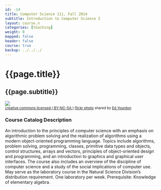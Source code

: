 ```yaml
---
id: -14
title: Computer Science 111, Fall 2014 
subtitle: Introduction to Computer Science I
layout: course_n
categories: [teaching]
weight: 0
mapped: false
header: false
course: true
backup: ../../../
---
```


# {{page.title}}

## {{page.subtitle}}

<a title="Thinkin' about the code" href="http://flickr.com/photos/yourdon/2681686220"><img class="img-responsive-tight" src="http://farm4.static.flickr.com/3161/2681686220_1f39f404f4_z.jpg" /></a><br /><small><a href="http://creativecommons.org/licenses/by-nc-sa/2.0/">creative commons licensed ( BY-NC-SA )</a> <a title="Thinkin' about the code" href="http://flickr.com/photos/yourdon/2681686220">flickr photo</a> shared by <a href="http://flickr.com/people/yourdon">Ed Yourdon</a></small>

### Course Catalog Description

An introduction to the principles of computer science with an emphasis on algorithmic problem solving and the
realization of algorithms using a modern object-oriented programming language. Topics include algorithms, problem
solving, programming, classes, primitive data types and objects, control structures, arrays and vectors, principles of
object-oriented design and programming, and an introduction to graphics and graphical user interfaces. The course also
includes an overview of the discipline of computer science and a study of the social implications of computer use. May
serve as the laboratory course in the Natural Science Division’s distribution requirement. One laboratory per week.
Prerequisite: Knowledge of elementary algebra.






